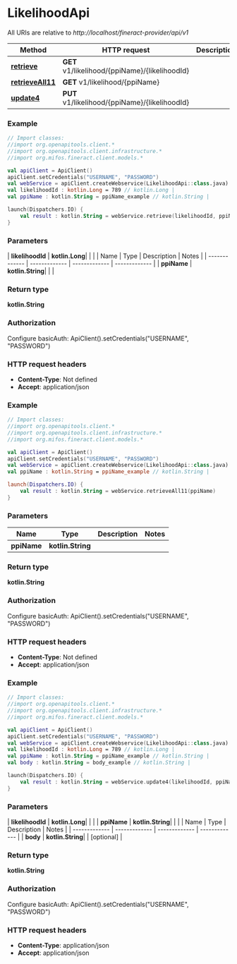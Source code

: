 # LikelihoodApi

All URIs are relative to *http://localhost/fineract-provider/api/v1*

| Method | HTTP request | Description |
| ------------- | ------------- | ------------- |
| [**retrieve**](LikelihoodApi.md#retrieve) | **GET** v1/likelihood/{ppiName}/{likelihoodId} |  |
| [**retrieveAll11**](LikelihoodApi.md#retrieveAll11) | **GET** v1/likelihood/{ppiName} |  |
| [**update4**](LikelihoodApi.md#update4) | **PUT** v1/likelihood/{ppiName}/{likelihoodId} |  |





### Example
```kotlin
// Import classes:
//import org.openapitools.client.*
//import org.openapitools.client.infrastructure.*
//import org.mifos.fineract.client.models.*

val apiClient = ApiClient()
apiClient.setCredentials("USERNAME", "PASSWORD")
val webService = apiClient.createWebservice(LikelihoodApi::class.java)
val likelihoodId : kotlin.Long = 789 // kotlin.Long | 
val ppiName : kotlin.String = ppiName_example // kotlin.String | 

launch(Dispatchers.IO) {
    val result : kotlin.String = webService.retrieve(likelihoodId, ppiName)
}
```

### Parameters
| **likelihoodId** | **kotlin.Long**|  | |
| Name | Type | Description  | Notes |
| ------------- | ------------- | ------------- | ------------- |
| **ppiName** | **kotlin.String**|  | |

### Return type

**kotlin.String**

### Authorization


Configure basicAuth:
    ApiClient().setCredentials("USERNAME", "PASSWORD")

### HTTP request headers

 - **Content-Type**: Not defined
 - **Accept**: application/json




### Example
```kotlin
// Import classes:
//import org.openapitools.client.*
//import org.openapitools.client.infrastructure.*
//import org.mifos.fineract.client.models.*

val apiClient = ApiClient()
apiClient.setCredentials("USERNAME", "PASSWORD")
val webService = apiClient.createWebservice(LikelihoodApi::class.java)
val ppiName : kotlin.String = ppiName_example // kotlin.String | 

launch(Dispatchers.IO) {
    val result : kotlin.String = webService.retrieveAll11(ppiName)
}
```

### Parameters
| Name | Type | Description  | Notes |
| ------------- | ------------- | ------------- | ------------- |
| **ppiName** | **kotlin.String**|  | |

### Return type

**kotlin.String**

### Authorization


Configure basicAuth:
    ApiClient().setCredentials("USERNAME", "PASSWORD")

### HTTP request headers

 - **Content-Type**: Not defined
 - **Accept**: application/json




### Example
```kotlin
// Import classes:
//import org.openapitools.client.*
//import org.openapitools.client.infrastructure.*
//import org.mifos.fineract.client.models.*

val apiClient = ApiClient()
apiClient.setCredentials("USERNAME", "PASSWORD")
val webService = apiClient.createWebservice(LikelihoodApi::class.java)
val likelihoodId : kotlin.Long = 789 // kotlin.Long | 
val ppiName : kotlin.String = ppiName_example // kotlin.String | 
val body : kotlin.String = body_example // kotlin.String | 

launch(Dispatchers.IO) {
    val result : kotlin.String = webService.update4(likelihoodId, ppiName, body)
}
```

### Parameters
| **likelihoodId** | **kotlin.Long**|  | |
| **ppiName** | **kotlin.String**|  | |
| Name | Type | Description  | Notes |
| ------------- | ------------- | ------------- | ------------- |
| **body** | **kotlin.String**|  | [optional] |

### Return type

**kotlin.String**

### Authorization


Configure basicAuth:
    ApiClient().setCredentials("USERNAME", "PASSWORD")

### HTTP request headers

 - **Content-Type**: application/json
 - **Accept**: application/json

